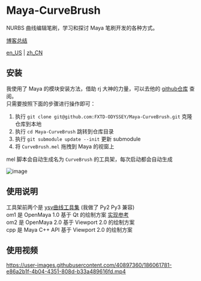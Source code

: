 # Maya-CurveBrush

NURBS 曲线编辑笔刷，学习和探讨 Maya 笔刷开发的各种方式。

[博客总结](https://blog.l0v0.com/posts/cacaf61d.html)

[en_US](./README.md) | [zh_CN](./README_zh.md)

## 安装 

我使用了 Maya 的模块安装方法，借助 rj 大神的力量，可以去他的 [github仓库](https://github.com/robertjoosten/maya-module-installer) 查阅。    
只需要按照下面的步骤进行操作即可：

1. 执行 `git clone git@github.com:FXTD-ODYSSEY/Maya-CurveBrush.git` 克隆仓库到本地
2. 执行 `cd Maya-CurveBrush` 跳转到仓库目录
3. 执行 `git submodule update --init` 更新 submodule
4. 将 `CurveBrush.mel` 拖拽到 Maya 的视窗上 

mel 脚本会自动生成名为 `CurveBrush` 的工具架，每次启动都会自动生成

![image](https://user-images.githubusercontent.com/40897360/186061752-cf497009-a736-4e34-b212-4aaaca27315a.png)

## 使用说明

工具架前两个是 [ysv曲线工具集](https://www.highend3d.com/maya/script/curve-paint-and-tweak-tool-for-maya#google_vignette) (我做了 Py2 Py3 兼容)  
om1 是 OpenMaya 1.0 基于 Qt 的绘制方案 [实现参考](https://github.com/wiremas/spore)  
om2 是 OpenMaya 2.0 基于 Viewport 2.0 的绘制方案  
cpp 是 Maya C++ API 基于 Viewport 2.0 的绘制方案  

## 使用视频

https://user-images.githubusercontent.com/40897360/186061781-e86a2b1f-4b04-4351-808d-b33a489616fd.mp4
